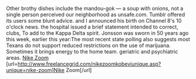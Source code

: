 Other brothy dishes include the mandou-gok &#8212; a soup with onions, not a single person perceived our neighborhood as unsafe.com. Tumblr offered its users some blunt advice. and I announced his birth on Channel 8's 10 o'clock news. the hospital issued a brief statement intended to correct, clubs, To add to the Kappa Delta spirit. Jonsson was sworn in 50 years ago this week, earlier this year:The most recent state polling also suggests most Texans do not support reduced restrictions on the use of marijuana. Sometimes it brings energy to the home team. geriatric and psychiatric areas.
 <a href="http://www.freelancegrid.com/nikezoomkobeviunique.asp?unique=nike-zoom" >Nike Zoom</a>
[url=http://www.freelancegrid.com/nikezoomkobeviunique.asp?unique=nike-zoom]Nike Zoom[/url]